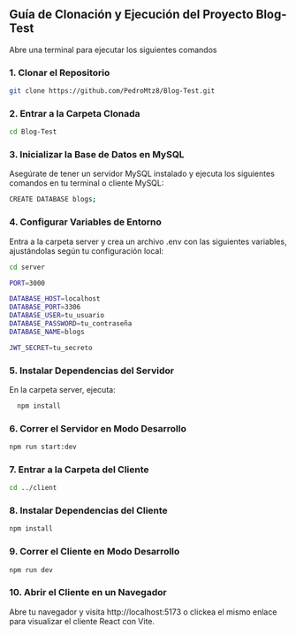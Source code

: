 
## Guía de Clonación y Ejecución del Proyecto Blog-Test

Abre una terminal para ejecutar los siguientes comandos

### 1. Clonar el Repositorio
```bash
git clone https://github.com/PedroMtz8/Blog-Test.git
```

### 2. Entrar a la Carpeta Clonada
```bash
cd Blog-Test
```

### 3. Inicializar la Base de Datos en MySQL
Asegúrate de tener un servidor MySQL instalado y ejecuta los siguientes comandos en tu terminal o cliente MySQL:
```bash
CREATE DATABASE blogs;
```

### 4. Configurar Variables de Entorno
Entra a la carpeta server y crea un archivo .env con las siguientes variables, ajustándolas según tu configuración local:
```bash
cd server

PORT=3000

DATABASE_HOST=localhost
DATABASE_PORT=3306
DATABASE_USER=tu_usuario
DATABASE_PASSWORD=tu_contraseña
DATABASE_NAME=blogs

JWT_SECRET=tu_secreto
```
### 5. Instalar Dependencias del Servidor
En la carpeta server, ejecuta:
```bash
  npm install
```

### 6. Correr el Servidor en Modo Desarrollo
```bash
npm run start:dev
```

### 7. Entrar a la Carpeta del Cliente
```bash
cd ../client
```

### 8. Instalar Dependencias del Cliente
```bash
npm install
```

### 9. Correr el Cliente en Modo Desarrollo 
```bash
npm run dev
```

### 10. Abrir el Cliente en un Navegador
Abre tu navegador y visita http://localhost:5173 o clickea el mismo enlace para visualizar el cliente React con Vite.
